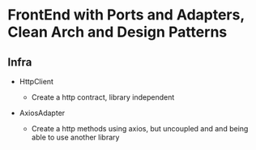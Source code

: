 # FrontEnd with Ports and Adapters, Clean Arch and Design Patterns

## Infra
- HttpClient
    - Create a http contract, library independent

- AxiosAdapter
    - Create a http methods using axios, but uncoupled and and being able to use another library